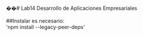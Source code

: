 ��#   L a b 1 4  Desarrollo de Aplicaciones Empresariales
<br><br>
##Instalar es necesario:
<br>
'npm install --legacy-peer-deps'
